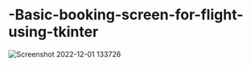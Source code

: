 # -Basic-booking-screen-for-flight-using-tkinter


![Screenshot 2022-12-01 133726](https://user-images.githubusercontent.com/90713809/204999290-02d32702-8de8-4f4f-bdec-3447d5646b7c.png)

